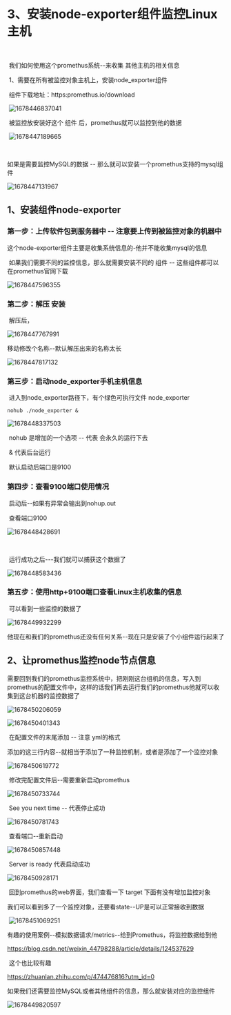 # 3、安装node-exporter组件监控Linux主机

​	

​		我们如何使用这个promethus系统--来收集 其他主机的相关信息



​	1、需要在所有被监控对象主机上，安装node_exporter组件



​	组件下载地址：https:promethus.io/download

​	![1678446837041](../../.vuepress/public/images/1678446837041.png)



​		被监控放安装好这个 组件 后，promethus就可以监控到他的数据

​	![1678447189665](../../.vuepress/public/images/1678447189665.png)

​				





如果是需要监控MySQL的数据 -- 那么就可以安装一个promethus支持的mysql组件

![1678447131967](../../.vuepress/public/images/1678447131967.png)





## 1、安装组件node-exporter



### 	第一步：上传软件包到服务器中 -- 注意要上传到被监控对象的机器中

​					这个node-exporter组件主要是收集系统信息的-他并不能收集mysql的信息

​					如果我们需要不同的监控信息，那么就需要安装不同的 组件 -- 这些组件都可以在promethus官网下载

![1678447596355](../../.vuepress/public/images/1678447596355.png)







### 	第二步：解压 安装

​		解压后，

![1678447767991](../../.vuepress/public/images/1678447767991.png)



移动修改个名称--默认解压出来的名称太长

![1678447817132](../../.vuepress/public/images/1678447817132.png)



### 	第三步：启动node_exporter手机主机信息

​	进入到node_exporter路径下，有个绿色可执行文件 node_exporter

```
nohub ./node_exporter &
```

![1678448337503](../../.vuepress/public/images/1678448337503.png)

​		nohub 是增加的一个选项 -- 代表 会永久的运行下去

​		& 代表后台运行

​		默认启动后端口是9100



### 	第四步：查看9100端口使用情况

​			启动后--如果有异常会输出到nohup.out

​				查看端口9100

![1678448428691](../../.vuepress/public/images/1678448428691.png)

​	

​	运行成功之后---我们就可以捕获这个数据了

![1678448583436](../../.vuepress/public/images/1678448583436.png)





### 	第五步：使用http+9100端口查看Linux主机收集的信息

​		可以看到一些监控的数据了

![1678449932299](../../.vuepress/public/images/1678449932299.png)



​		他现在和我们的promethus还没有任何关系--现在只是安装了个小组件运行起来了



## 2、让promethus监控node节点信息	

​	需要回到我们的promethus监控系统中，把刚刚这台组机的信息，写入到promethus的配置文件中，这样的话我们再去运行我们的promethus他就可以收集到这台机器的监控数据了

![1678450206059](../../.vuepress/public/images/1678450206059.png)

![1678450401343](../../.vuepress/public/images/1678450401343.png)



​	在配置文件的末尾添加 -- 注意 yml的格式

​	添加的这三行内容--就相当于添加了一种监控机制，或者是添加了一个监控对象

![1678450619772](../../.vuepress/public/images/1678450619772.png)



​		修改完配置文件后--需要重新启动promethus

![1678450733744](../../.vuepress/public/images/1678450733744.png)

​	See you next time -- 代表停止成功

![1678450781743](../../.vuepress/public/images/1678450781743.png)



​	查看端口--重新启动

![1678450857448](../../.vuepress/public/images/1678450857448.png)



​	Server is ready 代表启动成功

![1678450928171](../../.vuepress/public/images/1678450928171.png)





​	回到promethus的web界面，我们查看一下 target 下面有没有增加监控对象

​	我们可以看到多了一个监控对象，还要看state--UP是可以正常接收到数据

​	![1678451069251](../../.vuepress/public/images/1678451069251.png)





​	有趣的使用案例--模拟数据请求/metrics--给到Promethus，将监控数据给到他

https://blog.csdn.net/weixin_44798288/article/details/124537629

​	这个也比较有趣

https://zhuanlan.zhihu.com/p/474476816?utm_id=0







​		如果我们还需要监控MySQL或者其他组件的信息，那么就安装对应的监控组件



![1678449820597](../../.vuepress/public/images/1678449820597.png)





​	







































































